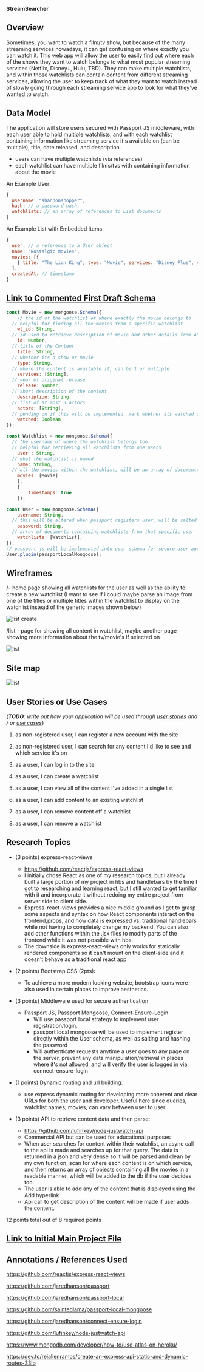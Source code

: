 **StreamSearcher**

## Overview

Sometimes, you want to watch a film/tv show, but because of the many streaming services nowadays, it can get confusing on where exactly you can watch it. This web app will allow the user to easily find out where each of the shows they want to watch belongs to what most popular streaming services (Netflix, Disney+, Hulu, TBD). They can make multiple watchlists, and within those watchlists can contain content from different streaming services, allowing the user to keep track of what they want to watch instead of slowly going through each streaming service app to look for what they've wanted to watch.


## Data Model

The application will store users secured with Passport JS middleware, with each user able to hold multiple watchlists, and with each watchlist containing information like streaming service it's available on (can be multiple), title, date released, and description.

* users can have multiple watchlists (via references)
* each watchlist can have multiple films/tvs with containing information about the movie

An Example User:

```javascript
{
  username: "shannonshopper",
  hash: // a password hash,
  watchlists: // an array of references to List documents
}
```

An Example List with Embedded Items:

```javascript
{
  user: // a reference to a User object
  name: "Nostalgic Movies",
  movies: [{
    { title: "The Lion King", type: "Movie", services: "Disney Plus", year_released: 1994, description: "Simba idolizes his father, King Mufasa, and takes to heart his own royal destiny. But not everyone in the kingdom celebrates the new cub's arrival. Scar, Mufasa's brother—and former heir to the throne—has plans of his own."},
  ],
  createdAt: // timestamp
}
```


## [Link to Commented First Draft Schema](db.js) 

```javascript
const Movie = new mongoose.Schema({
  	// the id of the watchlist of where exactly the movie belongs to
  // helpful for finding all the movies from a specific watchlist
    wl_id: String,
  // id used to retrieve description of movie and other details from API
    id: Number,
  // title of the Content
    title: String,
  // whether its a show or movie
    type: String,
  // where the content is available it, can be 1 or multiple 
    services: [String],
  // year of original release
    release: Number,
  // short description of the content
    description: String,
  // list of at most 3 actors
  	actors: [String],
  // pending on if this will be implemented, mark whether its watched or not
    watched: Boolean
});

const Watchlist = new mongoose.Schema({
  // the username of where the watchlist belongs too
  // helpful for retrieving all watchlists from one users
    user : String,
  // what the watchlist is named
    name: String,
  // all the movies within the watchlist, will be an array of documents
    movies: [Movie]
    },
    {
        timestamps: true
    });

const User = new mongoose.Schema({
    username: String,
  // this will be altered when passport registers user, will be salted and hashed
    password: String,
  // array of documents containing watchlists from that specific user
    watchlists: [Watchlist],
});
// passport js will be implemented into user schema for secure user authentication
User.plugin(passportLocalMongoose);
```

## Wireframes

/- home page showing all watchlists for the user as well as the ability to create a new watchlist (I want to see if i could maybe parse an image from one of the titles or multiple titles within the watchlist to display on the watchlist instead of the generic images shown below)

![list create](documentation/index.png)

/list - page for showing all content in watchlist, maybe another page showing more information about the tv/movie's if selected on

![list](documentation/list.png)

## Site map

![list](documentation/sitemap.png)

## User Stories or Use Cases

(___TODO__: write out how your application will be used through [user stories](http://en.wikipedia.org/wiki/User_story#Format) and / or [use cases](https://www.mongodb.com/download-center?jmp=docs&_ga=1.47552679.1838903181.1489282706#previous)_)

1. as non-registered user, I can register a new account with the site

2. as non-registered user, I can search for any content I'd like to see and which service it's on

3. as a user, I can log in to the site

4. as a user, I can create a watchlist

5. as a user, I can view all of the content I've added in a single list

6. as a user, I can add content to an existing watchlist

7. as a user, I can remove content off a watchlist

8. as a user, I can remove a watchlist

   

## Research Topics

* (3 points) express-react-views
    * https://github.com/reactjs/express-react-views
    * I initially chose React as one of my research topics, but I already built a large portion of my project in hbs and handlebars by the time I got to researching and learning react, but I still wanted to get familiar with it and incorporate it without redoing my entire project from server side to client side.
    *  Express-react-views provides a nice middle ground as I get to grasp some aspects and syntax on how React components interact on the frontend,props, and how data is expressed vs. traditional handlebars while not having to completely change my backend. You can also add other functions within the .jsx files to modify parts of the frontend while it was not possible with hbs.
    * The downside is express-react-views only works for statically rendered components so it can't mount on the client-side and it doesn't behave as a traditional react app
    
* (2 points) Bootstrap CSS (2pts):
    * To achieve a more modern looking website, bootstrap icons were also used in certain places to improve aesthetics.
* (3 points) Middleware used for secure authentication

    * Passport JS, Passport Mongoose, Connect-Ensure-Login
        * Will use passport local strategy to implement user registration/login.
        * passport local mongoose will be used to implement register directly within the User schema, as well as salting and hashing the password
        * Will authenticate requests anytime a user goes to any page on the server, prevent any data manipulation/retrieval in places where it's not allowed, and will verify the user is logged in via connect-ensure-login
* (1 points) Dynamic routing and url building:

    * use express dynamic routing for developing more coherent and clear URLs for both the user and developer. Useful here since queries, watchlist names, movies, can vary between user to user.
* (3 points) API to retrieve content data and then parse:
    * https://github.com/lufinkey/node-justwatch-api
    * Commercial API but can be used for educational purposes
    * When user searches for content within their watchlist, an async call to the api is made and searches up for that query. The data is returned in a json and very dense so it will be parsed and clean by my own function, scan for where each content is on which service, and then returns an array of objects containing all the movies in a readable manner, which will be added to the db if the user decides too.
    * The user is able to add any of the content that is displayed using the Add hyperlink
    * Api call to get description of the content will be made if user adds the content. 


12 points total out of 8 required points


## [Link to Initial Main Project File](app.js) 

## Annotations / References Used

https://github.com/reactjs/express-react-views

https://github.com/jaredhanson/passport

https://github.com/jaredhanson/passport-local

https://github.com/saintedlama/passport-local-mongoose

https://github.com/jaredhanson/connect-ensure-login

https://github.com/lufinkey/node-justwatch-api

https://www.mongodb.com/developer/how-to/use-atlas-on-heroku/

https://dev.to/reiallenramos/create-an-express-api-static-and-dynamic-routes-33lb
